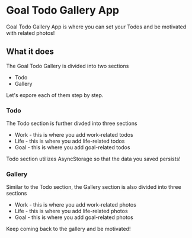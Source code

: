 # Goal Todo Gallery App

Goal Todo Gallery App is where you can set your Todos and be motivated with related photos!

## What it does

The Goal Todo Gallery is divided into two sections

- Todo
- Gallery

Let's expore each of them step by step.

### Todo

The Todo section is further divded into three sections

- Work - this is where you add work-related todos
- Life - this is where you add life-related todos
- Goal - this is where you add goal-related todos

Todo section utilizes AsyncStorage so that the data you saved persists!

### Gallery

Similar to the Todo section, the Gallery section is also divided into three sections

- Work - this is where you add work-related photos
- Life - this is where you add life-related photos
- Goal - this is where you add goal-related photos

Keep coming back to the gallery and be motivated!
